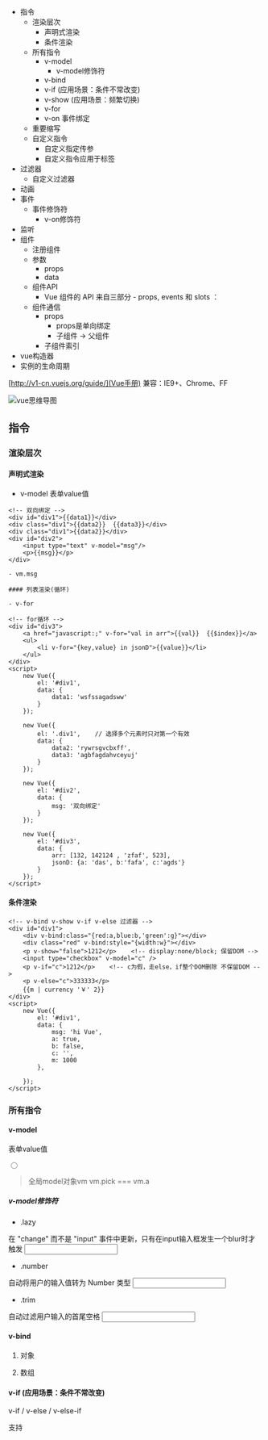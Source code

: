 <!-- MarkdownTOC -->

- 指令
    - 渲染层次
        - 声明式渲染
        - 条件渲染
    - 所有指令
        - v-model
            - v-model修饰符
        - v-bind
        - v-if \(应用场景：条件不常改变\)
        - v-show \(应用场景：频繁切换\)
        - v-for
        - v-on 事件绑定
    - 重要缩写
    - 自定义指令
        - 自定义指定传参
        - 自定义指令应用于标签
- 过滤器
    - 自定义过滤器
- 动画
- 事件
    - 事件修饰符
        - v-on修饰符
- 监听
- 组件
    - 注册组件
    - 参数
        - props
        - data
    - 组件API
        - Vue 组件的 API 来自三部分 - props, events 和 slots ：
    - 组件通信
        - props
            - props是单向绑定
            - 子组件 -> 父组件
        - 子组件索引
- vue构造器
- 实例的生命周期

<!-- /MarkdownTOC -->


[http://v1-cn.vuejs.org/guide/](Vue手册)
兼容：IE9+、Chrome、FF

![vue思维导图](http://mmbiz.qpic.cn/mmbiz_png/I4OWBs9UyBs1xEgDicXtVyUztsIn2m2H2DdQYKeiaA204fSPZ2oWnfibChiatIicicLDNfLC4K6W0IoqibcBiawsSzqfjA/640?wx_fmt=png&tp=webp&wxfrom=5&wx_lazy=1)

## 指令
### 渲染层次
#### 声明式渲染

- v-model 表单value值

```
<!-- 双向绑定 -->
<div id="div1">{{data1}}</div>
<div class="div1">{{data2}}  {{data3}}</div>
<div class="div1">{{data2}}</div>
<div id="div2">
    <input type="text" v-model="msg"/>
    <p>{{msg}}</p>
</div>

- vm.msg

#### 列表渲染(循环)

- v-for

<!-- for循环 -->
<div id="div3">
    <a href="javascript:;" v-for="val in arr">{{val}}  {{$index}}</a>
    <ul>
        <li v-for="{key,value} in jsonD">{{value}}</li>
    </ul>
</div>
<script>
    new Vue({
        el: '#div1',
        data: {
            data1: 'wsfssagadsww'
        }
    });

    new Vue({
        el: '.div1',    // 选择多个元素时只对第一个有效
        data: {
            data2: 'rywrsgvcbxff',
            data3: 'agbfagdahvceyuj'
        }
    });

    new Vue({
        el: '#div2',
        data: {
            msg: '双向绑定'
        }
    });

    new Vue({
        el: '#div3',
        data: {
            arr: [132, 142124 , 'zfaf', 523],
            jsonD: {a: 'das', b:'fafa', c:'agds'}
        }
    });
</script>
```

#### 条件渲染
```
<!-- v-bind v-show v-if v-else 过滤器 -->
<div id="div1">
    <div v-bind:class="{red:a,blue:b,'green':g}"></div>
    <div class="red" v-bind:style="{width:w}"></div>
    <p v-show="false">1212</p>    <!-- display:none/block; 保留DOM -->
    <input type="checkbox" v-model="c" />
    <p v-if="c">1212</p>    <!-- c为假，走else，if整个DOM删除 不保留DOM -->
    <p v-else="c">333333</p>
    {{m | currency '￥' 2}}
</div>
<script>
    new Vue({
        el: '#div1',
        data: {
            msg: 'hi Vue',
            a: true,
            b: false,
            c: '',
            m: 1000
        },

    });
</script>
```

### 所有指令

#### v-model
表单value值

<input type="radio" v-model="pick" v-bind:value="a">

> 全局model对象vm
vm.pick === vm.a

##### v-model修饰符

- .lazy

在 "change" 而不是 "input" 事件中更新，只有在input输入框发生一个blur时才触发
<input v-model.lazy="msg" >

- .number

自动将用户的输入值转为 Number 类型
<input v-model.number="age" type="number">

- .trim

自动过滤用户输入的首尾空格
<input v-model.trim="msg">

#### v-bind
1. 对象

2. 数组

#### v-if (应用场景：条件不常改变)
v-if / v-else / v-else-if

支持<template>语法

若v-if为false，删除整个DOM

> v-for&v-if同时使用，v-for优先级更高

#### v-show (应用场景：频繁切换)
display:none/block;

不支持<template>语法

若v-show为false，保留DOM，仅隐藏元素

#### v-for
支持<template>语法

四种形式

(1) arr为数组，val为数组元素，$index为索引
<a href="javascript:;" v-for="val in arr">{{val}}  {{$index}}</a>

(2) arr为数，item为数组元素，index为索引
<li v-for="(item, index) in arr">{{index}} {{item.msg}}</li>

(3) jsonD为json对象，key为键名，value为键值
<li v-for="{value, key} in jsonD">{{value}}</li>

(4) 指定迭代10次
 <span v-for="n in 10">{{ n }} </span>


> 组件使用v-for，key必须填写

```
<my-component
  v-for="(item, index) in items"
  v-bind:item="item"
  v-bind:index="index"
  v-bind:key="item.id">
</my-component>
```

#### v-on 事件绑定

### 重要缩写
- `v-bind:href="url"` -> `:href="url"`

- `v-on:click="fn"` -> `@click="fn"`

### 自定义指令

- bind 指令第一次绑定到元素时调用，适用于初始化
- inserted 被绑定元素插入父节点时调用
- update 所在组件的Vnode更新前或更新时调用
- comonentUpdated 所在组件的vnode和他的子nvnode全部更新完调用
- unbind 指令与元素解绑时调用

```
<div v-red id="div1">
    背景颜色变了
</div>
<script>
    Vue.directive('red', function() {
        this.el.style.backgroundColor = 'red';
    });
    new Vue({
        el: '#div1'
    });
</script>
```

#### 自定义指定传参

```
<div v-red="'<h1>字也变了</h1>'" id="div1"> <!-- 注意指令赋值是字符串 -->
    背景颜色变了
</div>
<script>
    Vue.directive('red', function(value) {
        this.el.style.backgroundColor = 'red';
        this.el.innerHTML = value;
    });
    new Vue({
        el: '#div1'
    });
</script>
```

#### 自定义指令应用于标签

**不建议使用**
```
<div id="div1">
    背景颜色没变
    <v-red>背景颜色变了</v-red> <!-- 现在不是块元素了 -->
</div>
<script>
    Vue.elementDirective('v-red',{
        bind:function(){
            this.el.style.backgroundColor='red';
        }
    });
    new Vue({
        el:'#div1',
    });
</script>
```
## 过滤器

### 自定义过滤器

> 只支持v-bind / 双括号

```
<div id="div1">
    {{msg|reverse}}
    {{msg|reverse2 'a1' 'b1'}}
</div>
<script>
    Vue.filter('reverse', function(input) {
        return input.split(' ').reverse().join(' ');
    });

    Vue.filter('reverse2', function(input, a, b) {
        return input.split(' ').reverse().join(' ') + a + b;
    });

    new Vue({
        el: '#div1',
        data: {
            msg: 'hello vue world'
        },
    });
</script>
```

```
<script>
    new Vue({
      filters: {
        capitalize: function (value) {
          if (!value) return ''
          value = value.toString()
          return value.charAt(0).toUpperCase() + value.slice(1)
        },
        f2: function(value){

        }
      }
    })
</script>
```

## 动画

- 定义动画

```
<style>
    .动画名称-transition {

    }
    .动画名称-enter {

    }
    .动画名称-leave {

    }
</style>
```

- 使用动画

```
<div transition="动画名称"></div>
```

## 事件

v-on两种方式添加事件

1. v-on:click = "add()"

2. @click = "add()"

> **不传参可以不加括号**

```
<div id="div1">
    <input type="text" placeholder="请输入东西" v-model="msg" @keyup.13="add" />
    <input type="button" value="添加" @click="add" />
    <ul>
        <li v-for="val in mdata">
            {{val}}
            <a href="javascript:;" @click="del($index)">删除</a>
        </li>
    </ul>
</div>
<script>
    new Vue({
        el: '#div1',
        data: {
            msg: '',
            mdata: []
        },
        methods: {
            add: function() {
                if(this.msg == '') {
                    alert('不能为空');
                    return;
                }
                this.mdata.unshift(this.msg);
                this.msg = '';
            },
            del: function(index) {
                this.mdata.splice(index, 1);
            }
        }
    });
</script>
```

### 事件修饰符
.stop

.prevent

.capture

.self

.once

1. 阻止冒泡：
- ev.propageation()
- @click.stop = "show()"

2. 阻止默认：
- ev.preventDefault()
- @contextmenu.prevent = "show()"

3. 阻止冒泡、，默认
- @contextmenu.stop.prevent = "show()"

4. 键码事件
- @keyup.键码 = "show($event)"

或者

- @keyup.ctrl.enter = "show($event)"
- @keyup.left = "show($event)"

5. 事件捕获
- @click.capture = "show()"

6. 事件在元素本身(不包含子元素)时触发
- @click.self = "show()"

7. 阻止所有点击
- @click.prevent.self = "show()"

8. 阻止元素上的点击
- @click.self.prevent = "show()"

9. 事件只触发一次
- @click.once = "show()"

#### v-on修饰符

- .native

监听原生事件
<my-component v-on:click.native="doTheThing"></my-component>



## 监听
var v = new Vue(...);

- v.$watch(监听对象, function() {});

- v.$watch(监听对象, function() {}, {deep:true});   // 深度监听

## 组件
### 注册组件

- 全局组件 `Vue.component(tagName, options)`

Vue.component('xxx', {
    
})

> **全局组件需在初始化根实例之前注册**

```
<script>
// 注册
Vue.component('my-component', {
  template: '<div>A custom component!</div>'
})

// 创建根实例
new Vue({
  el: '#example'
})
</script>
```

- 局部组件

```
<script>
var Child = {
  template: '<div>A custom component!</div>'
}
new Vue({
  // ...
  components: {
    // <my-component> 将只在父模板可用
    'my-component': Child
  }
})
</script>
```
### 参数

#### props

```
<div id="app">
    <ol>
        <todo-item v-for="item in items" v-bind:todo="item" v-bind:key="item.id"></todo-item>
    </ol>
</div>
```
```
<script>
// 将数据从父作用域传到子组件
Vue.component('todo-item', {
    props: ['todo'],
    template: '<li>{{todo.text}}</li>'
})

var app = new Vue({
    el: '#app',
    data: {
        items: [
            {id:0, text: 'aaa'},
            {id:1, text: 'bbb'},
            {id:2, text: 'ccc'}
        ]
    }
})
</script>
```

**注意：组件props命名时需改为驼峰**

```
<div id="box">
    <aa msg="this is msg" img-src="xx.jpg"></aa>
</div>
<script>
    Vue.component('aa', {
        props: ['msg', 'imgSrc'],   // 接收参数，**行间命名改为驼峰**
        template: '<div>{{msg}} <img :src="imgSrc"></div>'
    });

    new Vue({
        el:'#box',
    });
</script>
```

传递实际的值类型时需使用v-bind

<!-- 传递了一个字符串 "1" -->
<comp some-prop="1"></comp>

<!-- 传递实际的 number -->
<comp :some-prop="1"></comp>


#### data

> 组件中的data必须是个**函数**，并且有返回值

```
<script>
Vue.component('simple-counter', {
  template: '<button v-on:click="counter += 1">{{ counter }}</button>',
  data: function () {  //每次调用该组件返回一个全新的data对象
    return {
        counter: 0
    }
  }
})

new Vue({
  el: '#example-2'
})
</script>
```

### 组件API

- Vue.extend(options); 创建构造器
- Vue.set(target, key, value); 设置对象的属性
- Vue.directive(id, [definition]);  注册或获取全局指令
- Vue.filter(id, [definition]);  注册或获取全局过滤器
- Vue.componet(id, [definition]);  注册或获取全局组件，注册还会自动使用给定的id设置组件的名称


#### Vue 组件的 API 来自三部分 - props, events 和 slots ：

- Props 允许外部环境传递数据给组件

- Events 允许从外部环境在组件内触发副作用

- Slots 允许外部环境将额外的内容组合在组件中

### 组件通信
![组件通信](https://cn.vuejs.org/images/props-events.png)

父组件 -> pass/props -> 子组件

子组件 -> emit/events -> 父组件

#### props

```
<div id="app">
    <ol>
        <todo-item v-for="item in items" :todo="item" :key="item.id"></todo-item>
    </ol>
</div>
```
```
<script>
// 将数据从父作用域传到子组件
Vue.component('todo-item', {
    props: ['todo'],
    template: '<li>{{todo.text}}</li>'
})

var app = new Vue({
    el: '#app',
    data: {
        items: [
            {id:0, text: 'aaa'},
            {id:1, text: 'bbb'},
            {id:2, text: 'ccc'}
        ]
    }
})
</script>
```

##### props是单向绑定 

父组件 -> 子组件
子组件 X  父组件

> 想要修改props的值时可做以下处理，但这种方法仍改变不了父组件的值
如果 props 是一个对象或数组，则为引用类型，在子组件内部改变它会影响父组件的状态。

- 定义为局部变量

```
<script>
    props: ['initialCounter'],
    data: function () {
      return { counter: this.initialCounter }
    }
</script>
```

- 定义为计算属性

```
<script>
    props: ['size'],
    computed: {
      normalizedSize: function () {
        return this.size.trim().toLowerCase()
      }
    }
</script>
```

##### 子组件 -> 父组件
- 使用 $on(eventName) 监听事件

- 使用 $emit(eventName) 触发事件

`v-on:子组件事件="父组件事件"`

```
<div id="counter-event-example">
  <p>{{ total }}</p>
  <button-counter v-on:increment="incrementTotal"></button-counter>
  <button-counter v-on:increment="incrementTotal"></button-counter>
</div>
```

```
<script>
Vue.component('button-counter', {
  template: '<button v-on:click="increment">{{ counter }}</button>',  // 点击时触发子组件事件
  data: function () {
    return {
      counter: 0
    }
  },
  methods: {
    increment: function () {
      this.counter += 1
      this.$emit('increment')  // emit向父组件传递该increment，组件上监听到increment，触发父组件的incrementTotal
    }
  },
})

new Vue({
  el: '#counter-event-example',
  data: {
    total: 0
  },
  methods: {
    incrementTotal: function () {
      this.total += 1
    }
  }
})
</script>
```

#### 子组件索引

- ref 为子组件指定一个索引ID

```
<div id="parent">
  <user-profile ref="profile"></user-profile>
</div>
```

```
<script>
var parent = new Vue({ el: '#parent' })

// 访问子组件
var child = parent.$refs.profile
</script>
``

> 当 ref 和 v-for 一起使用时，ref 是一个数组，包含相应的子组件。


##### 双向绑定 prop添加修饰符

- .sync (vue 2.3+)

<comp :foo.sync="bar"></comp>

### 组件嵌套规则

`<ul>，<ol>，<table>，<select>` 限制了能被它包裹的元素


自定义组件 <my-row> 被认为是无效的内容，因此在渲染的时候会导致错误。变通的方案是使用特殊的 is 属性。

```
<table>
  <tr is="my-row"></tr>
</table>
```

## SPA  (vue-router库)

```
<div id="box">
    <a v-link="{path: '/reg'}">register</a>
    <a v-link="{path: '/log'}">login</a>
    <router-view></router-view>
</div>
<script>
    var Reg = Vue.extend({
        template: '<div>regsiter</div>'
    });

    var Log = Vue.extend({
        template: '<div>login</div>'
    });

    // 把组件加进路由
    var app = Vue.extend({});
    var Router = new VueRouter();

    Router.map({
        '/reg': {
            component: Reg
        },
        '/log': {
            component: Log
        }
    });

    Router.start(app, '#box');      // 开启路由
</script>
```

## 交互(vue-resource库)

1. get
2. post **注意：post需要设置请求头emulateJSON**
3. jsonp

```
<script>
methods: {
    get: function() {
        this.$http.get('xxx.txt', {a: 1, b: 2}).then(function(res) {    // 成功回调函数
            console.log(res);
            console.log(res.data);
        }, function(res) {      // 失败回调函数
            console.log(res.data);
        })
    }
}

methods: {
    post: function() {
        // post方式需设置请求头emulateJSON
        this.$http.post('xxx.txt', {a: 1, b: 2}, {emulateJSON: true}).then(function(res) {  // 成功回调函数
            console.log(res);
            console.log(res.data);
        }, function(res) {      // 失败回调函数
            console.log(res.data);
        })
    }
}

methods: {
    get: function() {
        this.$http.jsonp('https://xxx?', {wd: 2}, {jsonp: 'cb'}).then(function(res) {   // 成功回调函数
            console.log(res);
            console.log(res.data);
        }, function(res) {      // 失败回调函数
            console.log(res.data);
        })
    }
}

</script>
```

## vue构造器

- el 实例挂载目标

- data 设置数据对象

- methods 方法

- computed 计算属性

- watch 观察

- mounted 生命钩子函数

- directives 自定义局部指令

- components 局部注册组件

- filters 过滤器

## 实例的生命周期

![vue实例的生命周期](http://cn.vuejs.org/images/lifecycle.png)
![vue实例的生命周期](https://qianduan.debuggap.com/image.b6b05c1a1b16.png)
![生命周期实例代码](https://qianduan.debuggap.com/image.3ea6b2930269.png)
![生命周期钩子](https://qianduan.debuggap.com/image.3b51cb21948b.png)

- beforeCreate 实例初始化之后

- created 实例创建完成之后被调用

- beforeMount 在挂载开始之前被调用

- mounted el被新创建的vm.$el替换，挂载到实例上

- beforeUpdate 数据更新时调用

- updated 数据更新之后调用

- beforeDestory 实例销毁之前调用

- destoryed 实例销毁之后调用
